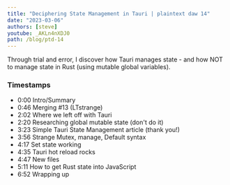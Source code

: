 ```yaml
---
title: "Deciphering State Management in Tauri | plaintext daw 14"
date: "2023-03-06"
authors: [steve]
youtube: _AKLn4nXDJ0
path: /blog/ptd-14
---
```


<YouTubePlayer youtubeLink={frontmatter.youtube} />

Through trial and error, I discover how Tauri manages state - and how NOT to manage state in Rust (using mutable global variables).

<!-- truncate -->

### Timestamps

- 0:00 Intro/Summary
- 0:46 Merging #13 (LTstrange)
- 2:02 Where we left off with Tauri
- 2:20 Researching global mutable state (don't do it)
- 3:23 Simple Tauri State Management article (thank you!)
- 3:56 Strange Mutex, manage, Default syntax
- 4:17 Set state working
- 4:35 Tauri hot reload rocks
- 4:47 New files
- 5:11 How to get Rust state into JavaScript
- 6:52 Wrapping up
